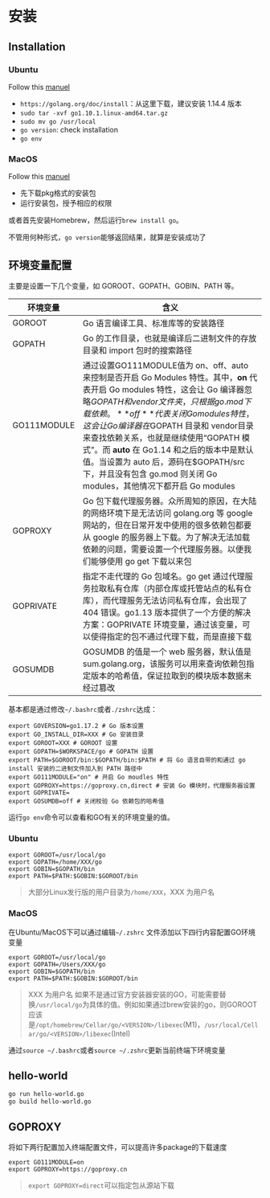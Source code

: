 # 安装

## Installation

### Ubuntu

Follow this [manuel](https://tecadmin.net/install-go-on-ubuntu/)

- `https://golang.org/doc/install`：从这里下载，建议安装 1.14.4 版本
- `sudo tar -xvf go1.10.1.linux-amd64.tar.gz`
- `sudo mv go /usr/local`
- `go version`: check installation
- `go env`

### MacOS

Follow this [manuel](https://golangdocs.com/install-go-mac-os)

- 先下载pkg格式的安装包
- 运行安装包，授予相应的权限

或者首先安装Homebrew，然后运行`brew install go`。

不管用何种形式，`go version`能够返回结果，就算是安装成功了

## 环境变量配置

主要是设置一下几个变量，如 GOROOT、GOPATH、GOBIN、PATH 等。

| **环境变量** | **含义**                                                     |
| ------------ | ------------------------------------------------------------ |
| GOROOT       | Go  语言编译工具、标准库等的安装路径                         |
| GOPATH       | Go  的工作目录，也就是编译后二进制文件的存放目录和 import 包时的搜索路径 |
| GO111MODULE  | 通过设置GO111MODULE值为 on、off、auto 来控制是否开启 Go Modules 特性。其中，**on** 代表开启 Go modules 特性，这会让 Go 编译器忽略$GOPATH 和 vendor 文件夹，只根据 go.mod 下载依赖。**off** 代表关闭 Go modules 特性，这会让 Go 编译器在$GOPATH 目录和 vendor目录来查找依赖关系，也就是继续使用“GOPATH 模式”。而 **auto** 在 Go1.14 和之后的版本中是默认值。当设置为 auto 后，源码在$GOPATH/src 下，并且没有包含 go.mod 则关闭 Go modules，其他情况下都开启 Go modules |
| GOPROXY      | Go  包下载代理服务器。众所周知的原因，在大陆的网络环境下是无法访问 golang.org 等 google 网站的，但在日常开发中使用的很多依赖包都要从 google 的服务器上下载。为了解决无法加载依赖的问题，需要设置一个代理服务器。以便我们能够使用 go  get 下载以来包 |
| GOPRIVATE    | 指定不走代理的 Go 包域名。go get 通过代理服务拉取私有仓库（内部仓库或托管站点的私有仓库），而代理服务无法访问私有仓库，会出现了 404 错误。go1.13 版本提供了一个方便的解决方案：GOPRIVATE 环境变量，通过该变量，可以使得指定的包不通过代理下载，而是直接下载 |
| GOSUMDB      | GOSUMDB 的值是一个 web 服务器，默认值是 sum.golang.org，该服务可以用来查询依赖包指定版本的哈希值，保证拉取到的模块版本数据未经过篡改 |

基本都是通过修改`~/.bashrc`或者`./zshrc`达成：

```shell
export GOVERSION=go1.17.2 # Go 版本设置
export GO_INSTALL_DIR=XXX # Go 安装目录
export GOROOT=XXX # GOROOT 设置
export GOPATH=$WORKSPACE/go # GOPATH 设置
export PATH=$GOROOT/bin:$GOPATH/bin:$PATH # 将 Go 语言自带的和通过 go install 安装的二进制文件加入到 PATH 路径中
export GO111MODULE="on" # 开启 Go moudles 特性
export GOPROXY=https://goproxy.cn,direct # 安装 Go 模块时，代理服务器设置
export GOPRIVATE=
export GOSUMDB=off # 关闭校验 Go 依赖包的哈希值

```

运行`go env`命令可以查看和GO有关的环境变量的值。


### Ubuntu

```shell
export GOROOT=/usr/local/go
export GOPATH=/home/XXX/go
export GOBIN=$GOPATH/bin
export PATH=$PATH:$GOBIN:$GOROOT/bin
```

> 大部分Linux发行版的用户目录为`/home/XXX`，XXX 为用户名

### MacOS

在Ubuntu/MacOS下可以通过编辑`~/.zshrc` 文件添加以下四行内容配置GO环境变量

```shell
export GOROOT=/usr/local/go
export GOPATH=/Users/XXX/go
export GOBIN=$GOPATH/bin
export PATH=$PATH:$GOBIN:$GOROOT/bin
```

> XXX 为用户名
> 如果不是通过官方安装器安装的GO，可能需要替换`/usr/local/go`为具体的值。例如如果通过brew安装的go，则GOROOT应该是`/opt/homebrew/Cellar/go/<VERSION>/libexec`(M1)，`/usr/local/Cellar/go/<VERSION>/libexec`(Intel)

通过`source ~/.bashrc`或者`source ~/.zshrc`更新当前终端下环境变量

## hello-world

```bash
go run hello-world.go
go build hello-world.go
```

## GOPROXY

将如下两行配置加入终端配置文件，可以提高许多package的下载速度

```shell
export GO111MODULE=on
export GOPROXY=https://goproxy.cn
```

> `export GOPROXY=direct`可以指定包从源站下载
